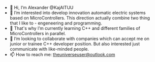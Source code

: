 - 👋 Hi, I’m Alexander @KajAlTUU
- 👀 I’m interested into develop innovation automatic electric systems based on MicroControllers. This direction actually combine two thing that I like to - engeneering and programming.
- 🌱 That's why I’m currently learning C++ and different families of MicroControllers in parallel.
- 💞️ I’m looking to collaborate with companies which can accept me on junior or trainee C++ developer position. But also interested just communicate with like-minded people.
- 📫 How to reach me: theuniverseuser@outlook.com

<!---
KajAlTUU/KajAlTUU is a ✨ special ✨ repository because its `README.md` (this file) appears on your GitHub profile.
You can click the Preview link to take a look at your changes.
--->
